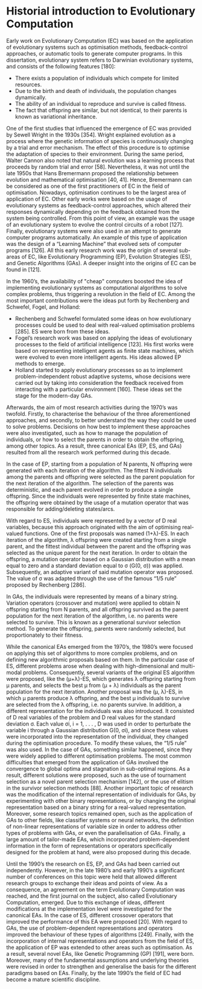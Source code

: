 # Historial introduction to Evolutionary Computation

Early work on Evolutionary Computation (EC) was based on the application of evolutionary
systems such as optimisation methods, feedback-control approaches, or automatic tools to
generate computer programs. In this dissertation, evolutionary system refers to Darwinian
evolutionary systems, and consists of the following features [180]:

* There exists a population of individuals which compete for limited resources.
* Due to the birth and death of individuals, the population changes dynamically.
* The ability of an individual to reproduce and survive is called fitness.
* The fact that offspring are similar, but not identical, to their parents is known
as variational inheritance.

One of the first studies that influenced the emergence of EC was provided by Sewell
Wright in the 1930s [354]. Wright explained evolution as a process where the genetic
information of species is continuously changing by a trial and error mechanism. The
effect of this procedure is to optimise the adaptation of species to their environment.
During the same period, Walter Cannon also noted that natural evolution
was a learning process that proceeds by random trial and error [58]. Nevertheless,
it was not until the late 1950s that Hans Bremermann proposed the relationship between
evolution and mathematical optimisation [40, 41]. Hence, Bremermann can be
considered as one of the first practitioners of EC in the field of optimisation. Nowadays,
optimisation continues to be the largest area of application of EC. Other
early works were based on the usage of evolutionary systems as feedback-control
approaches, which altered their responses dynamically depending on the feedback
obtained from the system being controlled. From this point of view, an example was
the usage of an evolutionary system to evolve the control circuits of a robot [127].
Finally, evolutionary systems were also used in an attempt to generate computer
programs automatically. An example of this type of application was the design of
a “Learning Machine” that evolved sets of computer programs [126]. All this early
research work was the origin of several sub-areas of EC, like Evolutionary Programming (EP),
Evolution Strategies (ES), and Genetic Algorithms (GAs). A deeper insight into the origins
of EC can be found in [121].

In the 1960’s, the availability of "cheap" computers boosted the idea of implementing
evolutionary systems as computational algorithms to solve complex problems, thus
triggering a revolution in the field of EC. Among the most important contributions
were the ideas put forth by Rechenberg and Schwefel, Fogel, and Holland:

* Rechenberg and Schwefel formulated some ideas on how evolutionary processes
could be used to deal with real-valued optimisation problems [285]. ES were
born from these ideas.
* Fogel’s research work was based on applying the ideas of evolutionary processes
to the field of artificial intelligence [123]. His first works were based on
representing intelligent agents as finite state machines, which were evolved to
even more intelligent agents. His ideas allowed EP methods to emerge.
* Holland started to apply evolutionary processes so as to implement problem-independent
robust adaptive systems, whose decisions were carried out by taking
into consideration the feedback received from interacting with a particular
environment [160]. These ideas set the stage for the modern-day GAs.

Afterwards, the aim of most research activities during the 1970’s was twofold.
Firstly, to characterise the behaviour of the three aforementioned approaches, and
secondly, to better understand the way they could be used to solve problems. Decisions
on how best to implement these approaches were also investigated, such as
how to manage the population of individuals, or how to select the parents in order
to obtain the offspring, among other topics. As a result, three canonical EAs (EP,
ES, and GAs) resulted from all the research work performed during this decade.

In the case of EP, starting from a population of N parents, N offspring were generated
with each iteration of the algorithm. The fittest N individuals among the
parents and offspring were selected as the parent population for the next iteration
of the algorithm. The selection of the parents was deterministic, and each parent
evolved in order to produce a single offspring. Since the individuals were represented
by finite state machines, the offspring were obtained by the usage of a mutation operator
that was responsible for adding/deleting states/arcs.

With regard to ES, individuals were represented by a vector of D real variables,
because this approach originated with the aim of optimising real-valued functions.
One of the first proposals was named (1+λ)-ES. In each iteration of the algorithm,
λ offspring were created starting from a single parent, and the fittest individual
between the parent and the offspring was selected as the unique parent for the
next iteration. In order to obtain the offspring, a mutation operator based on a
Gaussian distribution with a mean equal to zero and a standard deviation equal
to σ (G(0, σ)) was applied. Subsequently, an adaptive variant of said mutation
operator was proposed. The value of σ was adapted through the use of the famous
“1/5 rule” proposed by Rechenberg [286].

In GAs, the individuals were represented by means of a binary string. Variation
operators (crossover and mutation) were applied to obtain N offspring starting
from N parents, and all offspring survived as the parent population for the next
iteration of the algorithm, i.e. no parents were selected to survive. This is known
as a generational survivor selection method. To generate the offspring, parents were
randomly selected, but proportionately to their fitness.

While the canonical EAs emerged from the 1970’s, the 1980’s were focused on applying
this set of algorithms to more complex problems, and on defining new algorithmic
proposals based on them. In the particular case of ES, different problems arose
when dealing with high-dimensional and multi-modal problems. Consequently, several
variants of the original ES algorithm were proposed, like the (μ+λ)-ES, which
generates λ offspring starting from μ parents, and selects the best μ from (μ + λ)
individuals as the parent population for the next iteration. Another proposal was
the (μ, λ)-ES, in which μ parents produce λ offspring, and the best μ individuals
to survive are selected from the λ offspring, i.e. no parents survive. In addition,
a different representation for the individuals was also introduced. It consisted of
D real variables of the problem and D real values for the standard deviation σ.
Each value σi, i = 1, . . . , D was used in order to perturbate the variable i through
a Gaussian distribution G(0, σi), and since these values were incorporated into the
representation of the individual, they changed during the optimisation procedure.
To modify these values, the “1/5 rule” was also used. In the case of GAs, something
similar happened, since they were widely applied to different optimisation problems.
The most common difficulties that emerged from the application of GAs involved
the convergence to global optima and stagnation in sub-optimal regions. As a result,
different solutions were proposed, such as the use of tournament selection as
a novel parent selection mechanism [142], or the use of elitism in the survivor selection
methods [88]. Another important topic of research was the modification of
the internal representation of individuals for GAs, by experimenting with other binary
representations, or by changing the original representation based on a binary
string for a real-valued representation. Moreover, some research topics remained
open, such as the application of GAs to other fields, like classifier systems or neural
networks, the definition of non-linear representations of variable size in order
to address other types of problems with GAs, or even the parallelisation of GAs.
Finally, a large amount of tailor-made EAs, which incorporated problem-dependent
information in the form of representations or operators specifically designed for the
problem at hand, were also proposed during this decade.

Until the 1990’s the research on ES, EP, and GAs had been carried out independently.
However, in the late 1980’s and early 1990’s a significant number of conferences
on this topic were held that allowed different research groups to exchange their
ideas and points of view. As a consequence, an agreement on the term Evolutionary
Computation was reached, and the first journal on the subject, also called Evolutionary
Computation, emerged. Due to this exchange of ideas, different modifications at the
implementation level were investigated for the canonical EAs. In the case
of ES, different crossover operators that improved the performance of this EA were
proposed [20]. With regard to GAs, the use of problem-dependent representations
and operators improved the behaviour of these types of algorithms [249]. Finally,
with the incorporation of internal representations and operators from the field of
ES, the application of EP was extended to other areas such as optimisation. As a
result, several novel EAs, like Genetic Programming (GP) [191], were born. Moreover,
many of the fundamental assumptions and underlying theories were revised in order to
strengthen and generalise the basis for the different paradigms based on EAs.
Finally, by the late 1990’s the field of EC had become a mature scientific discipline.
